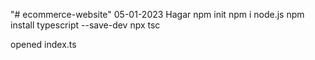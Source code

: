 "# ecommerce-website"
05-01-2023
Hagar
npm init
npm i node.js
npm install typescript --save-dev
npx tsc

opened index.ts